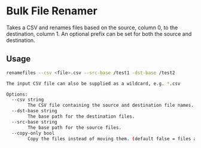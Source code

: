 # Bulk File Renamer

Takes a CSV and renames files based on the source, column 0, to the destination, column 1. An optional prefix can be set for both the source and destination.

## Usage

```bash
renamefiles --csv <file>.csv --src-base /test1 -dst-base /test2

The input CSV file can also be supplied as a wildcard, e.g. *.csv

Options:
  --csv string
        The CSV file containing the source and destination file names. You can also use a wildcard, e.g. *.csv
  --dst-base string
        The base path for the destination files.
  --src-base string
        The base path for the source files.
  --copy-only bool
        Copy the files instead of moving them. (default false = files are moved)
```
